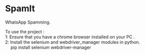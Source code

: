 # SpamIt
WhatsApp Spamming.<br>       

To use the project :<br>
1: Ensure that you have a chrome browser installed on your PC .<br>
2: Install the selenium and  webdriver_manager modules in python.<br>
&emsp; pip install selenium webdriver-manager 
  
  
